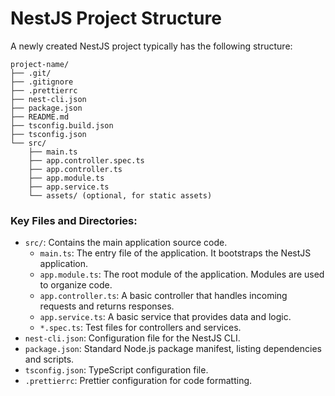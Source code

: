 # NestJS Project Structure

A newly created NestJS project typically has the following structure:

```
project-name/
├── .git/
├── .gitignore
├── .prettierrc
├── nest-cli.json
├── package.json
├── README.md
├── tsconfig.build.json
├── tsconfig.json
└── src/
    ├── main.ts
    ├── app.controller.spec.ts
    ├── app.controller.ts
    ├── app.module.ts
    ├── app.service.ts
    └── assets/ (optional, for static assets)
```

### Key Files and Directories:

*   `src/`: Contains the main application source code.
    *   `main.ts`: The entry file of the application. It bootstraps the NestJS application.
    *   `app.module.ts`: The root module of the application. Modules are used to organize code.
    *   `app.controller.ts`: A basic controller that handles incoming requests and returns responses.
    *   `app.service.ts`: A basic service that provides data and logic.
    *   `*.spec.ts`: Test files for controllers and services.
*   `nest-cli.json`: Configuration file for the NestJS CLI.
*   `package.json`: Standard Node.js package manifest, listing dependencies and scripts.
*   `tsconfig.json`: TypeScript configuration file.
*   `.prettierrc`: Prettier configuration for code formatting.

